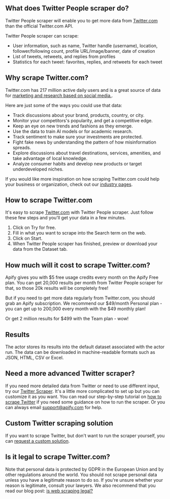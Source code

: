 ## What does Twitter People scraper do?

Twitter People scraper will enable you to get more data from [Twitter.com](https://twitter.com/home) than the official Twitter.com API.

Twitter People scraper can scrape:

- User information, such as name, Twitter handle (username), location, follower/following count, profile URL/image/banner, date of creation
- List of tweets, retweets, and replies from profiles
- Statistics for each tweet: favorites, replies, and retweets for each tweet

## Why scrape Twitter.com?

Twitter.com has 217 million active daily users and is a great source of data for [marketing and research based on social media.](https://apify.com/industries/marketing-and-media).

Here are just some of the ways you could use that data:

- Track discussions about your brand, products, country, or city.
- Monitor your competitors's popularity, and get a competitive edge.
- Keep an eye on new trends and fashions as they emerge.
- Use the data to train AI models or for academic research.
- Track sentiment to make sure your investments are protected.
- Fight fake news by understanding the pattern of how misinformation spreads.
- Explore discussions about travel destinations, services, amenities, and take advantage of local knowledge.
- Analyze consumer habits and develop new products or target underdeveloped niches.

If you would like more inspiration on how scraping Twitter.com could help your business or organization, check out our [industry pages](https://apify.com/industries).

## How to scrape Twitter.com

It's easy to scrape [Twitter.com](https://twitter.com/home) with Twitter People scraper. Just follow these few steps and you'll get your data in a few minutes.

1. Click on Try for free.
2. Fill in what you want to scrape into the Search term on the web.
3. Click on Start.
4. When Twitter People scraper has finished, preview or download your data from the Dataset tab.

## How much will it cost to scrape Twitter.com?

Apify gives you with \$5 free usage credits every month on the Apify Free plan. You can get 20,000 results per month from Twitter People scraper for that, so those 20k results will be completely free!

But if you need to get more data regularly from Twitter.com, you should grab an Apify subscription. We recommend our $49/month Personal plan - you can get up to 200,000 every month with the $49 monthly plan!

Or get 2 million results for \$499 with the Team plan - wow!

## Results

The actor stores its results into the default dataset associated with the actor run. The data can be downloaded in machine-readable formats such as JSON, HTML, CSV or Excel.

## Need a more advanced Twitter scraper?

If you need more detailed data from Twitter or need to use different input, try our [Twitter Scraper](https://apify.com/vdrmota/twitter-scraper). It's a little more complicated to set up but you can customize it as you want.
You can read our step-by-step tutorial on [how to scrape Twitter](https://blog.apify.com/how-to-scrape-tweets-and-more-on-twitter-59330e6fb522/) if you need some guidance on how to run the scraper. Or you can always email support@apify.com for help.

## Custom Twitter scraping solution

If you want to scrape Twitter, but don't want to run the scraper yourself, you can [request a custom solution](https://apify.com/custom-solutions).

## Is it legal to scrape Twitter.com?

Note that personal data is protected by GDPR in the European Union and by other regulations around the world. You should not scrape personal data unless you have a legitimate reason to do so. If you're unsure whether your reason is legitimate, consult your lawyers. We also recommend that you read our blog post: [is web scraping legal?](https://blog.apify.com/is-web-scraping-legal/)
